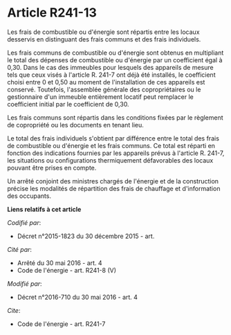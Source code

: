 # Article R241-13

Les frais de combustible ou d'énergie sont répartis entre les locaux desservis en distinguant des frais communs et des frais
individuels. 

Les frais communs de combustible ou d'énergie sont obtenus en multipliant le total des dépenses de combustible ou d'énergie
par un coefficient égal à 0,30. Dans le cas des immeubles pour lesquels des appareils de mesure tels que ceux visés à
l'article R. 241-7 ont déjà été installés, le coefficient choisi entre 0 et 0,50 au moment de l'installation de ces appareils
est conservé. Toutefois, l'assemblée générale des copropriétaires ou le gestionnaire d'un immeuble entièrement locatif peut
remplacer le coefficient initial par le coefficient de 0,30. 

Les frais communs sont répartis dans les conditions fixées par le règlement de copropriété ou les documents en tenant lieu. 

Le total des frais individuels s'obtient par différence entre le total des frais de combustible ou d'énergie et les frais
communs. Ce total est réparti en fonction des indications fournies par les appareils prévus à l'article R. 241-7, les
situations ou configurations thermiquement défavorables des locaux pouvant être prises en compte.

Un arrêté conjoint des ministres chargés de l'énergie et de la construction précise les modalités de répartition des frais de
chauffage et d'information des occupants.

**Liens relatifs à cet article**

_Codifié par_:

  - Décret n°2015-1823 du 30 décembre 2015 - art.

_Cité par_:

  - Arrêté du 30 mai 2016 - art. 4
  - Code de l'énergie - art. R241-8 (V)

_Modifié par_:

  - Décret n°2016-710 du 30 mai 2016 - art. 4

_Cite_:

  - Code de l'énergie - art. R241-7
